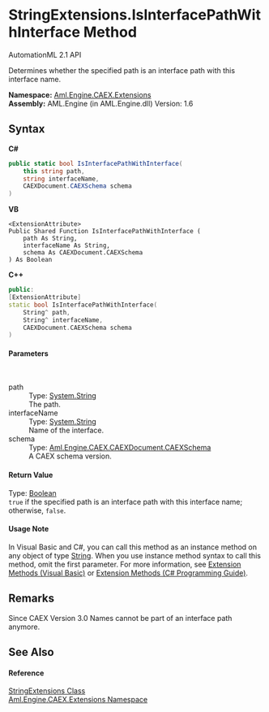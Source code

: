 # StringExtensions.IsInterfacePathWithInterface Method 
AutomationML 2.1 API 

Determines whether the specified path is an interface path with this interface name.

**Namespace:**&nbsp;<a href="N_Aml_Engine_CAEX_Extensions">Aml.Engine.CAEX.Extensions</a><br />**Assembly:**&nbsp;AML.Engine (in AML.Engine.dll) Version: 1.6

## Syntax

**C#**<br />
``` C#
public static bool IsInterfacePathWithInterface(
	this string path,
	string interfaceName,
	CAEXDocument.CAEXSchema schema
)
```

**VB**<br />
``` VB
<ExtensionAttribute>
Public Shared Function IsInterfacePathWithInterface ( 
	path As String,
	interfaceName As String,
	schema As CAEXDocument.CAEXSchema
) As Boolean
```

**C++**<br />
``` C++
public:
[ExtensionAttribute]
static bool IsInterfacePathWithInterface(
	String^ path, 
	String^ interfaceName, 
	CAEXDocument.CAEXSchema schema
)
```


#### Parameters
&nbsp;<dl><dt>path</dt><dd>Type: <a href="https://docs.microsoft.com/dotnet/api/system.string" target="_parent" rel="noopener noreferrer">System.String</a><br />The path.</dd><dt>interfaceName</dt><dd>Type: <a href="https://docs.microsoft.com/dotnet/api/system.string" target="_parent" rel="noopener noreferrer">System.String</a><br />Name of the interface.</dd><dt>schema</dt><dd>Type: <a href="T_Aml_Engine_CAEX_CAEXDocument_CAEXSchema">Aml.Engine.CAEX.CAEXDocument.CAEXSchema</a><br />A CAEX schema version.</dd></dl>

#### Return Value
Type: <a href="https://docs.microsoft.com/dotnet/api/system.boolean" target="_parent" rel="noopener noreferrer">Boolean</a><br />`true` if the specified path is an interface path with this interface name; otherwise, `false`.

#### Usage Note
In Visual Basic and C#, you can call this method as an instance method on any object of type <a href="https://docs.microsoft.com/dotnet/api/system.string" target="_parent" rel="noopener noreferrer">String</a>. When you use instance method syntax to call this method, omit the first parameter. For more information, see <a href="https://docs.microsoft.com/dotnet/visual-basic/programming-guide/language-features/procedures/extension-methods" target="_blank" rel="noopener noreferrer">Extension Methods (Visual Basic)</a> or <a href="https://docs.microsoft.com/dotnet/csharp/programming-guide/classes-and-structs/extension-methods" target="_blank" rel="noopener noreferrer">Extension Methods (C# Programming Guide)</a>.

## Remarks
Since CAEX Version 3.0 Names cannot be part of an interface path anymore.

## See Also


#### Reference
<a href="T_Aml_Engine_CAEX_Extensions_StringExtensions">StringExtensions Class</a><br /><a href="N_Aml_Engine_CAEX_Extensions">Aml.Engine.CAEX.Extensions Namespace</a><br />